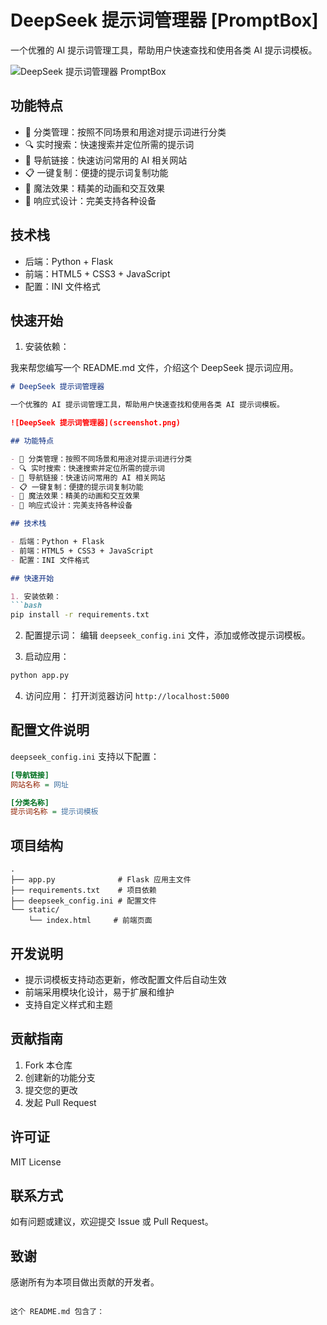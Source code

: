 # DeepSeek 提示词管理器 [PromptBox]

一个优雅的 AI 提示词管理工具，帮助用户快速查找和使用各类 AI 提示词模板。

![DeepSeek 提示词管理器](screenshot.png) PromptBox

## 功能特点

- 🎯 分类管理：按照不同场景和用途对提示词进行分类
- 🔍 实时搜索：快速搜索并定位所需的提示词
- 🔗 导航链接：快速访问常用的 AI 相关网站
- 📋 一键复制：便捷的提示词复制功能
- 💫 魔法效果：精美的动画和交互效果
- 📱 响应式设计：完美支持各种设备

## 技术栈

- 后端：Python + Flask
- 前端：HTML5 + CSS3 + JavaScript
- 配置：INI 文件格式

## 快速开始

1. 安装依赖：

我来帮您编写一个 README.md 文件，介绍这个 DeepSeek 提示词应用。

```markdown:README.md
# DeepSeek 提示词管理器

一个优雅的 AI 提示词管理工具，帮助用户快速查找和使用各类 AI 提示词模板。

![DeepSeek 提示词管理器](screenshot.png)

## 功能特点

- 🎯 分类管理：按照不同场景和用途对提示词进行分类
- 🔍 实时搜索：快速搜索并定位所需的提示词
- 🔗 导航链接：快速访问常用的 AI 相关网站
- 📋 一键复制：便捷的提示词复制功能
- 💫 魔法效果：精美的动画和交互效果
- 📱 响应式设计：完美支持各种设备

## 技术栈

- 后端：Python + Flask
- 前端：HTML5 + CSS3 + JavaScript
- 配置：INI 文件格式

## 快速开始

1. 安装依赖：
```bash
pip install -r requirements.txt
```

2. 配置提示词：
编辑 `deepseek_config.ini` 文件，添加或修改提示词模板。

3. 启动应用：
```bash
python app.py
```

4. 访问应用：
打开浏览器访问 `http://localhost:5000`

## 配置文件说明

`deepseek_config.ini` 支持以下配置：

```ini
[导航链接]
网站名称 = 网址

[分类名称]
提示词名称 = 提示词模板
```

## 项目结构

```
.
├── app.py              # Flask 应用主文件
├── requirements.txt    # 项目依赖
├── deepseek_config.ini # 配置文件
└── static/            
    └── index.html     # 前端页面
```

## 开发说明

- 提示词模板支持动态更新，修改配置文件后自动生效
- 前端采用模块化设计，易于扩展和维护
- 支持自定义样式和主题

## 贡献指南

1. Fork 本仓库
2. 创建新的功能分支
3. 提交您的更改
4. 发起 Pull Request

## 许可证

MIT License

## 联系方式

如有问题或建议，欢迎提交 Issue 或 Pull Request。

## 致谢

感谢所有为本项目做出贡献的开发者。
```

这个 README.md 包含了：


